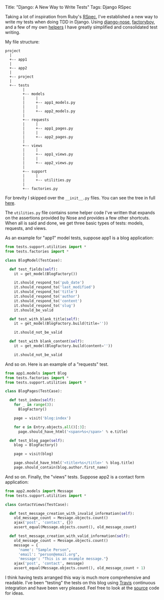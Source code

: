 Title: "Django: A New Way to Write Tests"
Tags: Django RSpec

Taking a lot of inspiration from Ruby's [RSpec][1], I've established a new way to write my tests when doing TDD in Django.  Using [django-nose][2], [factoryboy][3], and a few of my own [helpers][4] I have greatly simplified and consolidated test writing.

My file structure:

```text
project
  |
  +-- app1
  |
  +-- app2
  |
  +-- project
  |
  +-- tests
        |
        +-- models
        |     |
        |     +-- app1_models.py
        |     |
        |     +-- app2_models.py
        |
        +-- requests
        |     |
        |     +-- app1_pages.py
        |     |
        |     +-- app2_pages.py
        |
        +-- views
        |     |
        |     +-- app1_views.py
        |     |
        |     +-- app2_views.py
        |
        +-- support
        |     |
        |     +-- utilities.py
        |
        +-- factories.py
```

For brevity I skipped over the ``__init__.py`` files.  You can see the tree in full [here][5].

The ``utilities.py`` file contains some helper code I've written that expands on the assertions provided by Nose and provides a few other shortcuts.  When all is said and done, we get three basic types of tests: models, requests, and views.

As an example for "app1" model tests, suppose app1 is a blog application:

```python
from tests.support.utilities import *
from tests.factories import *

class BlogModel(TestCase):

  def test_fields(self):
    it = get_model(BlogFactory())

    it.should_respond_to('pub_date')
    it.should_respond_to('last_modified')
    it.should_respond_to('title')
    it.should_respond_to('author')
    it.should_respond_to('content')
    it.should_respond_to('slug')
    it.should_be_valid

  def test_with_blank_title(self):
    it = get_model(BlogFactory.build(title=''))

    it.should_not_be_valid

  def test_with blank_content(self):
    it = get_model(BlogFactory.build(content=''))

    it.should_not_be_valid
```

And so on.  Here is an example of a "requests" test.

```python
from app1.models import Blog
from tests.factories import *
from tests.support.utilities import *

class BlogPages(TestCase):

  def test_index(self):
    for _ in range(3):
      BlogFactory()

    page = visit('blog:index')

    for e in Entry.objects.all()[:3]:
      page.should_have_html('<span>%s</span>' % e.title)

  def test_blog_page(self):
    blog = BlogFactory()

    page = visit(blog)

    page.should_have_html('<title>%s</title>' % blog.title)
    page.should_contain(blog.author.first_name)
```

And so on.  Finally, the "views" tests.  Suppose app2 is a contact form application:

```python
from app2.models import Message
from tests.support.utilities import *

class ContactViews(TestCase):

  def test_message_creation_with_invalid_information(self):
    old_message_count = Message.objects.count()
    ajax('post', 'contact', {})
    assert_equal(Message.objects.count(), old_message_count)

  def test_message_creation_with_valid_information(self):
    old_message_count = Message.objects.count()
    message = {
      'name': "Sample Person",
      'email': "person@email.org",
      'message': "This is an example message."}
    ajax('post', 'contact', message)
    assert_equal(Message.objects.count(), old_message_count + 1)
```

I think having tests arranged this way is much more comprehensive and readable. I've been "testing" the tests on this blog using [Travis][6] continuous integration and have been very pleased. Feel free to look at the [source][7] code for ideas.

[1]: http://rspec.info
[2]: https://github.com/jbalogh/django-nose
[3]: https://github.com/dnerdy/factory_boy
[4]: https://github.com/dustinfarris/dustinfarris/blob/master/tests/support/utilities.py
[5]: https://github.com/dustinfarris/dustinfarris/tree/master/tests
[6]: https://travis-ci.org
[7]: https://github.com/dustinfarris/dustinfarris
